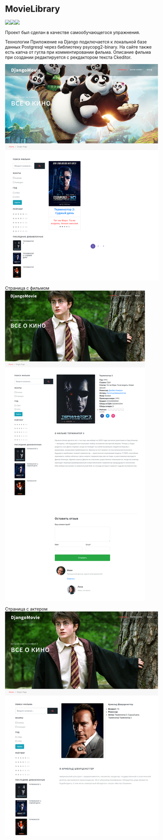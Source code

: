 # MovieLibrary
<img src="https://img.shields.io/badge/Django-092E20?style=for-the-badge&logo=django&logoColor=white"><img src="https://img.shields.io/badge/PostgreSQL-316192?style=for-the-badge&logo=postgresql&logoColor=white"><img src="https://img.shields.io/badge/Python-14354C?style=for-the-badge&logo=python&logoColor=white">

Проект был сделан в качестве самообучающегося упражнения.

Технологии
Приложение на Django подключается к локальной базе данных Postgresql через библиотеку psycopg2-binary. На сайте также есть капча от гугла при комментировании фильма. Описание фильма при создании редактируется с рекдактором текста Ckeditor.

![alt text](https://github.com/Banzaika/MovieLibrary/blob/main/my_movie/site%20overview/movies%20list.png?raw=true)

Страница с фильмом
![alt text](https://github.com/Banzaika/MovieLibrary/blob/main/my_movie/site%20overview/movie's%20page.png?raw=true)

Страница с актером
![alt text](https://github.com/Banzaika/MovieLibrary/blob/main/my_movie/site%20overview/actor's%20page.png?raw=true)

